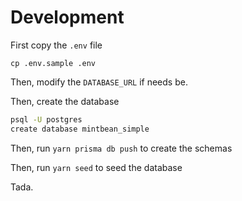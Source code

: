 # Development 

First copy the `.env` file

```
cp .env.sample .env
```

Then, modify the `DATABASE_URL` if needs be.

Then, create the database

```bash
psql -U postgres
create database mintbean_simple
```

Then, run `yarn prisma db push` to create the schemas

Then, run `yarn seed` to seed the database

Tada.